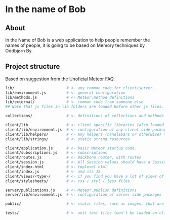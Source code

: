 In the name of Bob
==================

About
------------
In the Name of Bob is a web application to help people remember the names of people, it is going to be based on Memory techniques by Oddbjørn By.

Project structure
-------------
Based on suggestion from the [Unoficial Meteor FAQ](https://github.com/oortcloud/unofficial-meteor-faq#where-should-i-put-my-files).

```bash
lib/                       # <- any common code for client/server. 
lib/environment.js         # <- general configuration
lib/methods.js             # <- Meteor.method definitions
lib/external/              # <- common code from someone else
## Note that js files in lib folders are loaded before other js files.

collections/               # <- definitions of collections and methods on them (could be models/)

client/lib                 # <- client specific libraries (also loaded first)
client/lib/environment.js  # <- configuration of any client side packages
client/lib/helpers/        # <- any helpers (handlebars or otherwise) that are used often in view files
client/lib/strings/        # <- static string resources

client/application.js      # <- basic Meteor.startup code.
client/subscriptions.js    # <- subscriptions
client/routes.js           # <- Backbone router, with routes
client/session.js          # <- All Session values should have a Session.setDefault here.
client/index.html          # <- toplevel html
client/index.js            # <- and its JS
client/views/<type>/       # <- if you find you have a lot of views of the same object type
client/stylesheets/        # <- css / styl / less files

server/publications.js     # <- Meteor.publish definitions
server/lib/environment.js  # <- configuration of server side packages

public/                    # <- static files, such as images, that are served directly.

tests/                     # <- unit test files (won't be loaded on client or server)
```
